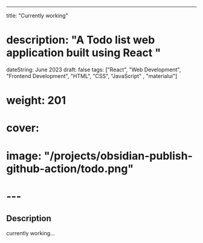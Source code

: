 ---
title: "Currently working"
# description: "A Todo list web application built using React "
dateString: June 2023
draft: false
tags: ["React", "Web Development", "Frontend Development", "HTML", "CSS", "JavaScript" , "materialui"]
# weight: 201
# cover:
#     image: "/projects/obsidian-publish-github-action/todo.png"
# ---

## Description

currently working...